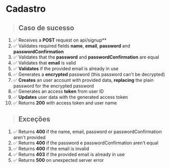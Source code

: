 # Cadastro

> ## Caso de sucesso

1. ✅ Receives a **POST** request on api/signup**
2. ✅ Validates required fields **name**, **email**, **password** and **passwordConfirmation**
3. ✅ Validates that the **password** and **passwordConfirmation** are equal
4. ✅ Validates that **email** is valid
5. ✅ **Validates** if the provided email is already in use
6. ✅ Generates a **encrypted** password (this password can't be decrypted)
7. ✅ **Creates** an user account with provided data, **replacing** the plain password for the encrypted password
8. ✅ Generates an access **token** from user ID
9. ✅ **Updates** user data with the generated access token
10. ✅ Returns **200** with access token and user name

> ## Exceções

1. ✅ Returns **400** if the name, email, password or passwordConfirmation aren't provided
2. ✅ Returns **400** if the password e passwordConfirmation aren't equal
3. ✅ Returns **400** if the email is invalid
4. ✅ Returns **403** if the provided email is already in use
5. ✅ Returns **500** on unexpected server error